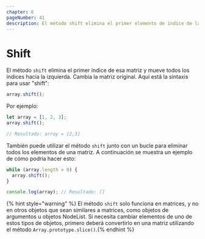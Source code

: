 ```yaml
---
chapter: 6
pageNumber: 41  
description: El método shift elimina el primer elemento de índice de la matriz y mueve todos los índices hacia la izquierda. Modifica la matriz original.
---
```

# Shift

El método `shift` elimina el primer índice de esa matriz y mueve todos los índices hacia la izquierda. Cambia la matriz original. Aquí está la sintaxis para usar "shift":

```javascript
array.shift();
```

Por ejemplo:

```javascript
let array = [1, 2, 3]; 
array.shift(); 

// Resultado: array = [2,3]
```

También puede utilizar el método `shift` junto con un bucle para eliminar todos los elementos de una matriz. A continuación se muestra un ejemplo de cómo podría hacer esto:

```javascript
while (array.length > 0) {
  array.shift();
}

console.log(array); // Resultado: []
```

{% hint style="warning" %}
El método `shift` solo funciona en matrices, y no en otros objetos que sean similares a matrices, como objetos de argumentos u objetos NodeList. Si necesita cambiar elementos de uno de estos tipos de objetos, primero deberá convertirlo en una matriz utilizando el método `Array.prototype.slice()`.{% endhint %}
